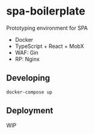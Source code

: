 # spa-boilerplate

Prototyping environment for SPA

- Docker
- TypeScript + React + MobX
- WAF: Gin
- RP: Nginx

## Developing

```
docker-compose up
```

## Deployment

WIP
